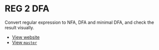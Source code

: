 REG 2 DFA
=========

Convert regular expression to NFA, DFA and minimal DFA,
and check the result visually. 
 
* [View website](https://jack-q.github.io/reg2dfa/)
* [View `master`](https://github.com/Jack-Q/reg2dfa/)